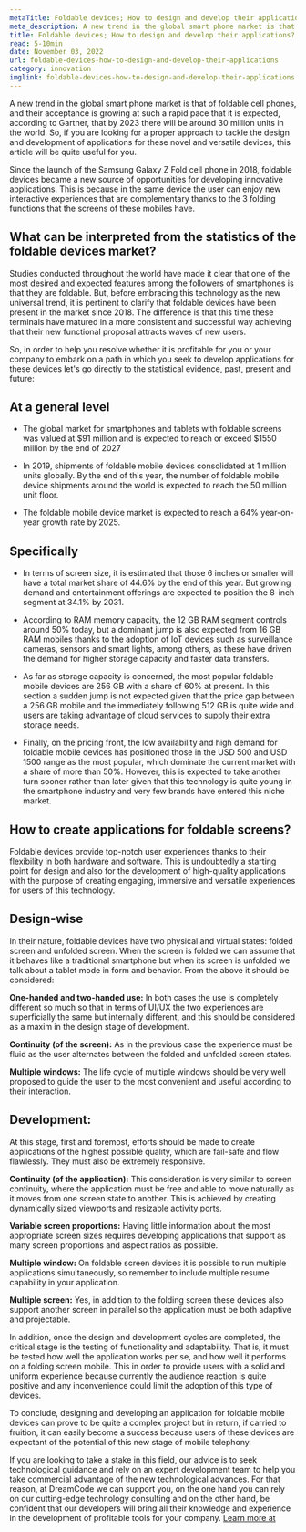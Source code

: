 ```yaml
---
metaTitle: Foldable devices; How to design and develop their applications?
meta_description: A new trend in the global smart phone market is that of foldable cell phones, and their acceptance is growing at such an accelerated pace that it is expected, according to Gartner, that by 2023 there will be around 30 million units in the world.
title: Foldable devices; How to design and develop their applications?
read: 5-10min
date: November 03, 2022
url: foldable-devices-how-to-design-and-develop-their-applications
category: innovation
imglink: foldable-devices-how-to-design-and-develop-their-applications.jpg
---
```


A new trend in the global smart phone market is that of foldable cell phones, and their acceptance is growing at such a rapid pace that it is expected, according to Gartner, that by 2023 there will be around 30 million units in the world. So, if you are looking for a proper approach to tackle the design and development of applications for these novel and versatile devices, this article will be quite useful for you.

Since the launch of the Samsung Galaxy Z Fold cell phone in 2018, foldable devices became a new source of opportunities for developing innovative applications. This is because in the same device the user can enjoy new interactive experiences that are complementary thanks to the 3 folding functions that the screens of these mobiles have.

## What can be interpreted from the statistics of the foldable devices market?

Studies conducted throughout the world have made it clear that one of the most desired and expected features among the followers of smartphones is that they are foldable. But, before embracing this technology as the new universal trend, it is pertinent to clarify that foldable devices have been present in the market since 2018. The difference is that this time these terminals have matured in a more consistent and successful way achieving that their new functional proposal attracts waves of new users.

So, in order to help you resolve whether it is profitable for you or your company to embark on a path in which you seek to develop applications for these devices let's go directly to the statistical evidence, past, present and future:

## At a general level

- The global market for smartphones and tablets with foldable screens was valued at $91 million and is expected to reach or exceed $1550 million by the end of 2027

- In 2019, shipments of foldable mobile devices consolidated at 1 million units globally. By the end of this year, the number of foldable mobile device shipments around the world is expected to reach the 50 million unit floor.

- The foldable mobile device market is expected to reach a 64% year-on-year growth rate by 2025.

## Specifically

- In terms of screen size, it is estimated that those 6 inches or smaller will have a total market share of 44.6% by the end of this year. But growing demand and entertainment offerings are expected to position the 8-inch segment at 34.1% by 2031.

- According to RAM memory capacity, the 12 GB RAM segment controls around 50% today, but a dominant jump is also expected from 16 GB RAM mobiles thanks to the adoption of IoT devices such as surveillance cameras, sensors and smart lights, among others, as these have driven the demand for higher storage capacity and faster data transfers.

- As far as storage capacity is concerned, the most popular foldable mobile devices are 256 GB with a share of 60% at present. In this section a sudden jump is not expected given that the price gap between a 256 GB mobile and the immediately following 512 GB is quite wide and users are taking advantage of cloud services to supply their extra storage needs.

- Finally, on the pricing front, the low availability and high demand for foldable mobile devices has positioned those in the USD 500 and USD 1500 range as the most popular, which dominate the current market with a share of more than 50%. However, this is expected to take another turn sooner rather than later given that this technology is quite young in the smartphone industry and very few brands have entered this niche market.

## How to create applications for foldable screens?

Foldable devices provide top-notch user experiences thanks to their flexibility in both hardware and software. This is undoubtedly a starting point for design and also for the development of high-quality applications with the purpose of creating engaging, immersive and versatile experiences for users of this technology.

## Design-wise

In their nature, foldable devices have two physical and virtual states: folded screen and unfolded screen. When the screen is folded we can assume that it behaves like a traditional smartphone but when its screen is unfolded we talk about a tablet mode in form and behavior.
From the above it should be considered:

**One-handed and two-handed use:** In both cases the use is completely different so much so that in terms of UI/UX the two experiences are superficially the same but internally different, and this should be considered as a maxim in the design stage of development.

**Continuity (of the screen):** As in the previous case the experience must be fluid as the user alternates between the folded and unfolded screen states.

**Multiple windows:** The life cycle of multiple windows should be very well proposed to guide the user to the most convenient and useful according to their interaction.

## Development:

At this stage, first and foremost, efforts should be made to create applications of the highest possible quality, which are fail-safe and flow flawlessly. They must also be extremely responsive.

**Continuity (of the application):** This consideration is very similar to screen continuity, where the application must be free and able to move naturally as it moves from one screen state to another. This is achieved by creating dynamically sized viewports and resizable activity ports.

**Variable screen proportions:** Having little information about the most appropriate screen sizes requires developing applications that support as many screen proportions and aspect ratios as possible.

**Multiple window:** On foldable screen devices it is possible to run multiple applications simultaneously, so remember to include multiple resume capability in your application.

**Multiple screen:** Yes, in addition to the folding screen these devices also support another screen in parallel so the application must be both adaptive and projectable.

In addition, once the design and development cycles are completed, the critical stage is the testing of functionality and adaptability. That is, it must be tested how well the application works per se, and how well it performs on a folding screen mobile. This in order to provide users with a solid and uniform experience because currently the audience reaction is quite positive and any inconvenience could limit the adoption of this type of devices.

To conclude, designing and developing an application for foldable mobile devices can prove to be quite a complex project but in return, if carried to fruition, it can easily become a success because users of these devices are expectant of the potential of this new stage of mobile telephony.

If you are looking to take a stake in this field, our advice is to seek technological guidance and rely on an expert development team to help you take commercial advantage of the new technological advances. For that reason, at DreamCode we can support you, on the one hand you can rely on our cutting-edge technology consulting and on the other hand, be confident that our developers will bring all their knowledge and experience in the development of profitable tools for your company. [Learn more at](https://www.dreamcodesoft.com/en)
